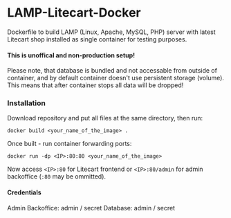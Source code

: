 # LAMP-Litecart-Docker

Dockerfile to build LAMP (Linux, Apache, MySQL, PHP) server with latest Litecart shop installed as single container for testing purposes.

#### This is unoffical and non-production setup!

Please note, that database is bundled and not accessable from outside of container, and by default container doesn't use persistent storage (volume). This means that after container stops all data will be dropped! 


### Installation

Download repository and put all files at the same directory, then run:
```
docker build <your_name_of_the_image> .
```

Once built - run container forwarding ports:
```
docker run -dp <IP>:80:80 <your_name_of_the_image>
```

Now access `<IP>:80` for Litecart frontend or `<IP>:80/admin` for admin backoffice (`:80` may be ommitted).

#### Credentials

Admin Backoffice: admin / secret 
Database: admin / secret
